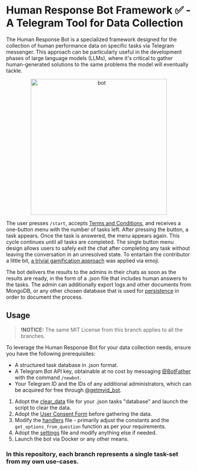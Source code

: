 # Human Response Bot Framework ✅ - A Telegram Tool for Data Collection

The Human Response Bot is a specialized framework designed for the collection of human performance data on specific tasks via Telegram messenger.
This approach can be particularly useful in the development phases of large language models (LLMs),
where it's critical to gather human-generated solutions to the same problems the model will eventually tackle.
<div align="center">
  <img src="3.gif" width="370" alt="bot">
</div>

The user presses `/start`, accepts [Terms and Conditions](ConsentForm_v2.pdf), and receives a one-button menu with the number of tasks left. After pressing the button, a task appears. Once the task is answered, the menu appears again. This cycle continues until all tasks are completed.
The single button menu design allows users to safely exit the chat after completing any task without leaving the conversation in an unresolved state.
To entartain the contributor a little bit, [a trivial gamification approach](https://www.researchgate.net/publication/274963385_How_enterprises_play_Towards_a_taxonomy_for_enterprise_gamification) was applied via emoji.

The bot delivers the results to the admins in their chats as soon as the results are ready, in the form of a .json file that includes human answers to the tasks.
The admin can additionally export logs and other documents from MongoDB, or any other chosen database that is used for [persistence](app.py) in order to document the process.

## Usage

> **!NOTICE:** The same MIT License from this branch applies to all the branches.

To leverage the Human Response Bot for your data collection needs, ensure you have the following prerequisites:

- A structured task database in .json format.
- A Telegram Bot API key, obtainable at no cost by messaging [@BotFather](https://t.me/BotFather) with the command `/newbot`.
- Your Telegram ID and the IDs of any additional administrators, which can be acquired for free through [@getmyid_bot](https://t.me/getmyid_bot).

1. Adopt the [clear_data](clear_data.py) file for your .json tasks "database" and launch the script to clear the data.
2. Adopt the [User Consent Form](ConsentForm_v2.pdf) before gathering the data.
3. Modify the [handlers](handlers.py) file - primarily adjust the constants and the `get_options_from_question` function as per your requirements.
4. Adopt the [settings](settings.py) file and modify anything else if needed.
5. Launch the bot via Docker or any other means.

### In this repository, each branch represents a single task-set from my own use-cases.
